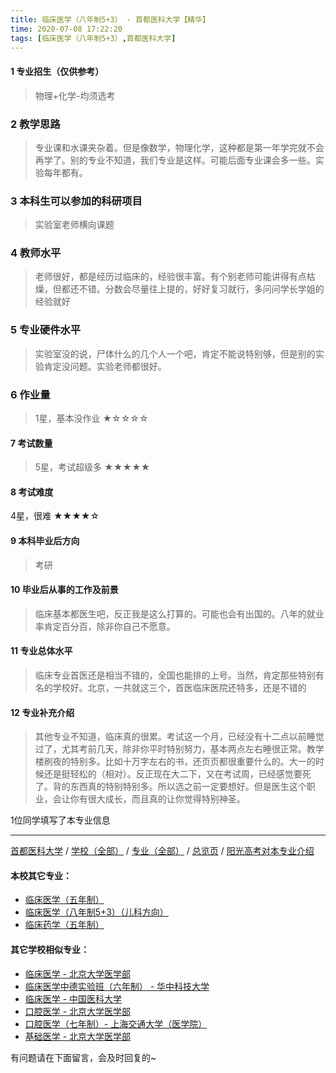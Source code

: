 ```yaml
---
title: 临床医学（八年制5+3） - 首都医科大学【精华】
time: 2020-07-08 17:22:20
tags: [临床医学（八年制5+3）,首都医科大学]
---
```

#### 1 专业招生（仅供参考）  
> 物理+化学-均须选考

### 2 教学思路
> 专业课和水课夹杂着。但是像数学，物理化学，这种都是第一年学完就不会再学了。别的专业不知道，我们专业是这样。可能后面专业课会多一些。实验每年都有。


### 3 本科生可以参加的科研项目
>实验室老师横向课题


### 4 教师水平
> 老师很好，都是经历过临床的，经验很丰富。有个别老师可能讲得有点枯燥，但都还不错。分数会尽量往上提的，好好复习就行，多问问学长学姐的经验就好


### 5 专业硬件水平
> 实验室没的说，尸体什么的几个人一个吧，肯定不能说特别够，但是别的实验肯定没问题。实验老师都很好。


### 6 作业量
>1星，基本没作业
★☆☆☆☆


#### 7 考试数量
>5星，考试超级多
★★★★★



#### 8 考试难度
> 
4星，很难
★★★★☆


#### 9 本科毕业后方向
> 考研


#### 10 毕业后从事的工作及前景
> 临床基本都医生吧，反正我是这么打算的。可能也会有出国的。八年的就业率肯定百分百，除非你自己不愿意。


#### 11 专业总体水平
> 临床专业首医还是相当不错的，全国也能排的上号。当然，肯定那些特别有名的学校好。北京，一共就这三个，首医临床医院还特多，还是不错的


#### 12 专业补充介绍
> 其他专业不知道，临床真的很累。考试这一个月，已经没有十二点以前睡觉过了，尤其考前几天，除非你平时特别努力，基本两点左右睡很正常。教学楼刷夜的特别多。比如十万字左右的书，还页页都很重要什么的。大一的时候还是挺轻松的（相对）。反正现在大二下，又在考试周，已经感觉要死了。背的东西真的特别特别多。所以选之前一定要想好。但是医生这个职业，会让你有很大成长，而且真的让你觉得特别神圣。

1位同学填写了本专业信息
***
[首都医科大学](https://univgo.github.io/2020/07/08/首都医科大学) / [学校（全部）](https://univgo.github.io/2020/07/09/学校汇总页) / [专业（全部）](https://univgo.github.io/2020/07/09/专业汇总页) / [总览页](https://univgo.github.io/2020/07/09/总览) / [阳光高考对本专业介绍](http://gaokao.chsi.com.cn/sch/zyk/view.do?schId=73394594&specId=73385072)
#### 本校其它专业：
- [临床医学（五年制）](https://univgo.github.io/2020/07/08/临床医学（五年制）%20-%20首都医科大学)
- [临床医学（八年制5+3）（儿科方向）](https://univgo.github.io/2020/07/08/5+3临床医学（儿科方向）%20-%20首都医科大学)
- [临床药学（五年制）](https://univgo.github.io/2020/07/08/临床药学（五年制）-%20首都医科大学)

#### 其它学校相似专业：
- [临床医学 - 北京大学医学部](https://univgo.github.io/2020/07/08/临床医学%20-%20北京大学医学部)
- [临床医学中德实验班（六年制） - 华中科技大学](https://univgo.github.io/2020/07/08/临床医学中德实验班（六年制）-%20华中科技大学)
- [临床医学 - 中国医科大学](https://univgo.github.io/2020/07/08/临床医学%20-%20中国医科大学)
- [口腔医学 - 北京大学医学部](https://univgo.github.io/2020/07/08/口腔医学%20-%20北京大学医学部)
- [口腔医学（七年制）- 上海交通大学（医学院）](https://univgo.github.io/2020/07/08/口腔医学七年制%20-%20上海交通大学（医学院）)
- [基础医学 - 北京大学医学部](https://univgo.github.io/2020/07/08/基础医学%20-%20北京大学医学部)

有问题请在下面留言，会及时回复的~